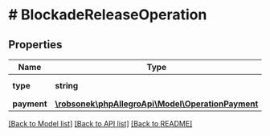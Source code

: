 # # BlockadeReleaseOperation

## Properties

Name | Type | Description | Notes
------------ | ------------- | ------------- | -------------
**type** | **string** |  | [optional] [default to 'BLOCKADE_RELEASE']
**payment** | [**\robsonek\phpAllegroApi\Model\OperationPayment**](OperationPayment.md) |  |

[[Back to Model list]](../../README.md#models) [[Back to API list]](../../README.md#endpoints) [[Back to README]](../../README.md)
